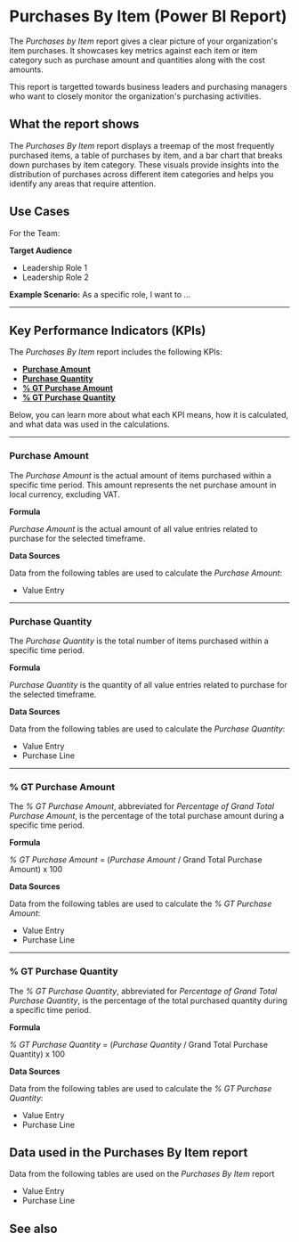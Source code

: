 # Purchases By Item (Power BI Report)

The _Purchases by Item_ report gives a clear picture of your organization's item purchases. It showcases key metrics against each item or item category such as purchase amount and quantities along with the cost amounts.

This report is targetted towards business leaders and purchasing managers who want to closely monitor the organization's purchasing activities. 

## What the report shows

The _Purchases By Item_ report displays a treemap of the most frequently purchased items, a table of purchases by item, and a bar chart that breaks down purchases by item category. These visuals provide insights into the distribution of purchases across different item categories and helps you identify any areas that require attention.

## Use Cases

For the Team:

**Target Audience**
- Leadership Role 1
- Leadership Role 2

**Example Scenario:** As a specific role, I want to ...

---

## Key Performance Indicators (KPIs)

The _Purchases By Item_ report includes the following KPIs:

- [**Purchase Amount**](#purchase-amount)
- [**Purchase Quantity**](#purchase-quantity)
- [**% GT Purchase Amount**](#-gt-purchase-amount)
- [**% GT Purchase Quantity**](#-gt-purchase-quantity)

Below, you can learn more about what each KPI means, how it is calculated, and what data was used in the calculations.

---
### Purchase Amount

The *Purchase Amount* is the actual amount of items purchased within a specific time period. This amount represents the net purchase amount in local currency, excluding VAT.

**Formula**  

*Purchase Amount* is the actual amount of all value entries related to purchase for the selected timeframe.

**Data Sources**

Data from the following tables are used to calculate the *Purchase Amount*:
- Value Entry

---
### Purchase Quantity

The *Purchase Quantity* is the total number of items purchased within a specific time period.

**Formula**  

*Purchase Quantity* is the quantity of all value entries related to purchase for the selected timeframe.

**Data Sources**

Data from the following tables are used to calculate the *Purchase Quantity*:
- Value Entry
- Purchase Line

---
### % GT Purchase Amount

The *% GT Purchase Amount*, abbreviated for *Percentage of Grand Total Purchase Amount*, is the percentage of the total purchase amount during a specific time period.

**Formula**  

*% GT Purchase Amount* = (*Purchase Amount* / Grand Total Purchase Amount) x 100

**Data Sources**

Data from the following tables are used to calculate the *% GT Purchase Amount*:
- Value Entry
- Purchase Line

---
### % GT Purchase Quantity

The *% GT Purchase Quantity*, abbreviated for *Percentage of Grand Total Purchase Quantity*, is the percentage of the total purchased quantity during a specific time period.

**Formula**  

*% GT Purchase Quantity* = (*Purchase Quantity* / Grand Total Purchase Quantity) x 100

**Data Sources**

Data from the following tables are used to calculate the *% GT Purchase Quantity*:
- Value Entry
- Purchase Line

## Data used in the Purchases By Item report

Data from the following tables are used on the *Purchases By Item* report
- Value Entry
- Purchase Line


## See also
